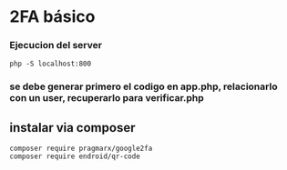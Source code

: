 # 2FA básico

### Ejecucion del server
`php -S localhost:800`

### se debe generar primero el codigo en app.php, relacionarlo con un user, recuperarlo para verificar.php

## instalar via composer

```
composer require pragmarx/google2fa
composer require endroid/qr-code
```